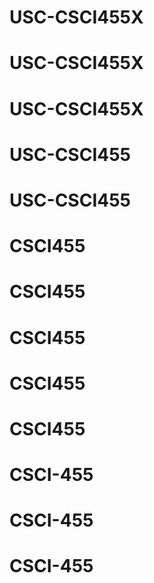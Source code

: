 # USC-CSCI455X
# USC-CSCI455X
# USC-CSCI455X
# USC-CSCI455
# USC-CSCI455
# CSCI455
# CSCI455
# CSCI455
# CSCI455
# CSCI455
# CSCI-455
# CSCI-455
# CSCI-455
